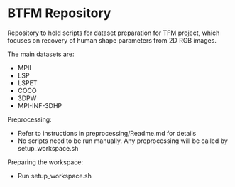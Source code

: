 # BTFM Repository
Repository to hold scripts for dataset preparation for TFM project, which focuses on recovery of human shape parameters from 2D RGB images.

The main datasets are:
 * MPII
 * LSP
 * LSPET
 * COCO
 * 3DPW
 * MPI-INF-3DHP

Preprocessing:
 * Refer to instructions in preprocessing/Readme.md for details
 * No scripts need to be run manually. Any preprocessing will be called by setup\_workspace.sh

Preparing the workspace:
 * Run setup\_workspace.sh

